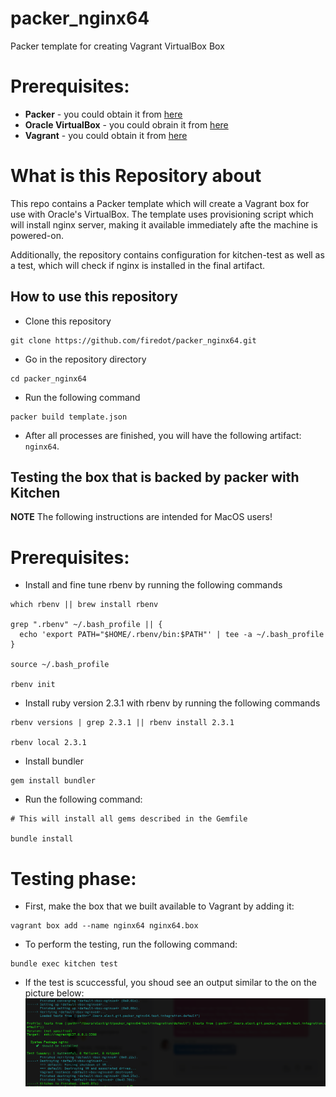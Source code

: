 # packer_nginx64
Packer template for creating Vagrant VirtualBox Box

# Prerequisites: 

* **Packer** - you could obtain it from [here](https://www.packer.io/downloads.html)
* **Oracle VirtualBox** - you could obrain it from [here](https://www.virtualbox.org/wiki/Downloads)
* **Vagrant** - you could obtain it from [here](https://www.vagrantup.com/downloads.html)

# What is this Repository about

This repo contains a Packer template which will create a Vagrant box for use with Oracle's VirtualBox. 
The template uses provisioning script which will install nginx server, making it available immediately afte the machine is powered-on. 

Additionally, the repository contains configuration for kitchen-test as well as a test, which will check if nginx is installed in the final artifact. 

## How to use this repository

- Clone this repository

```
git clone https://github.com/firedot/packer_nginx64.git
```

- Go in the repository directory

```
cd packer_nginx64
```

- Run the following command

```
packer build template.json
```
- After all processes are finished, you will have the following artifact: ```nginx64```. 

## Testing the box that is backed by packer with Kitchen

**NOTE** The following instructions are intended for MacOS users!

# Prerequisites: 

 * Install and fine tune rbenv by running the following commands
   
```
which rbenv || brew install rbenv

grep ".rbenv" ~/.bash_profile || {
  echo 'export PATH="$HOME/.rbenv/bin:$PATH"' | tee -a ~/.bash_profile
}

source ~/.bash_profile

rbenv init
```
 * Install ruby version 2.3.1 with rbenv by running the following commands

```
rbenv versions | grep 2.3.1 || rbenv install 2.3.1

rbenv local 2.3.1

```

 * Install bundler
 
 ```
 gem install bundler
 ```
 * Run the following command: 
 
 ```
 # This will install all gems described in the Gemfile
 
 bundle install
 ```

# Testing phase: 

- First, make the box that we built available to Vagrant by adding it: 

```
vagrant box add --name nginx64 nginx64.box
```

- To perform the testing, run the following command: 

``` 
bundle exec kitchen test
```

- If the test is scuccessful, you shoud see an output similar to the on the picture below: 
![Alt text](pics/Success.png?raw=true "Successful test")
